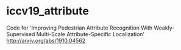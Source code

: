 # iccv19_attribute
Code for 'Improving Pedestrian Attribute Recognition With Weakly-Supervised Multi-Scale Attribute-Specific Localization' http://arxiv.org/abs/1910.04562 
